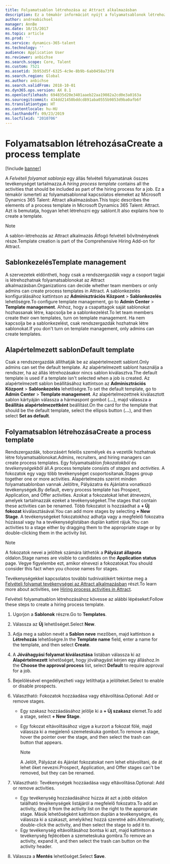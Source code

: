 ```yaml
---
title: Folyamatsablon létrehozása az Attract alkalmazásban
description: Ez a témakör információt nyújt a folyamatsablonok létrehozásáról az Attract alkalmazásban.
author: andreabichsel
manager: AnnBe
ms.date: 10/15/2017
ms.topic: article
ms.prod: ''
ms.service: dynamics-365-talent
ms.technology: ''
audience: Application User
ms.reviewer: anbichse
ms.search.scope: Core, Talent
ms.custom: 7521
ms.assetid: 3b953d5f-6325-4c9e-8b9b-6ab0458a73f8
ms.search.region: Global
ms.author: anbichse
ms.search.validFrom: 2018-10-01
ms.dyn365.ops.version: AX 8.1
ms.openlocfilehash: 694835d20e3401aaeb22aa19082a2cd0e3a0163a
ms.sourcegitcommit: 434dd21450bddcd891aba0555b9853d9ba0afb6f
ms.translationtype: HT
ms.contentlocale: hu-HU
ms.lasthandoff: 09/23/2019
ms.locfileid: "2010706"
---
```

# <a name="create-a-process-template"></a><span data-ttu-id="da76f-103">Folyamatsablon létrehozása</span><span class="sxs-lookup"><span data-stu-id="da76f-103">Create a process template</span></span>

[!include [banner](includes/banner.md)]

<span data-ttu-id="da76f-104">A *Felvételi folyamat sablonja* egy állás felvételi folyamatának összes tevékenységet tartalmazza.</span><span class="sxs-lookup"><span data-stu-id="da76f-104">A *hiring process template* contains all the activities that should be included as part of the hiring process for a job.</span></span> <span data-ttu-id="da76f-105">Ez a témakör ismerteti az folyamatsablonnal kapcsolatos elemeket az Microsoft Dynamics 365 Talent: Attract alkalmazásban.</span><span class="sxs-lookup"><span data-stu-id="da76f-105">This topic describes the elements of a process template in Microsoft Dynamics 365 Talent: Attract.</span></span> <span data-ttu-id="da76f-106">Azt is bemutatja, hogyan lehet létrehozni egy sablont.</span><span class="sxs-lookup"><span data-stu-id="da76f-106">It also explains how to create a template.</span></span>

> [!NOTE]
> <span data-ttu-id="da76f-107">A sablon-létrehozás az Attract alkalmazás Átfogó felvételi bővítményének része.</span><span class="sxs-lookup"><span data-stu-id="da76f-107">Template creation is part of the Comprehensive Hiring Add-on for Attract.</span></span>

## <a name="template-management"></a><span data-ttu-id="da76f-108">Sablonkezelés</span><span class="sxs-lookup"><span data-stu-id="da76f-108">Template management</span></span>

<span data-ttu-id="da76f-109">A szervezetek eldöntheti, hogy csak a rendszergazdák vagy a csoport tagjai is létrehozhatnak folyamatsablonokat az Attract alkalmazásban.</span><span class="sxs-lookup"><span data-stu-id="da76f-109">Organizations can decide whether team members or only admins can create process templates in Attract.</span></span> <span data-ttu-id="da76f-110">A sablonkezelés konfigurálásához kattintson az **Adminisztrációs Központ** \> **Sablonkezelés** lehetőségre.</span><span class="sxs-lookup"><span data-stu-id="da76f-110">To configure template management, go to **Admin Center** \> **Template management**.</span></span> <span data-ttu-id="da76f-111">Ahhoz, hogy a csapattagok saját sablonokat hozhassanak létre, kapcsolja be a sablonkezelést.</span><span class="sxs-lookup"><span data-stu-id="da76f-111">To let team members create their own templates, turn on template management.</span></span> <span data-ttu-id="da76f-112">Ha nem kapcsolja be a sablonkezelést, csak rendszergazdák hozhatnak létre sablonokat.</span><span class="sxs-lookup"><span data-stu-id="da76f-112">If you don't turn on template management, only admins can create templates.</span></span>

## <a name="default-template"></a><span data-ttu-id="da76f-113">Alapértelmezett sablon</span><span class="sxs-lookup"><span data-stu-id="da76f-113">Default template</span></span>

<span data-ttu-id="da76f-114">Csak a rendszergazdák állíthatják be az alapértelmezett sablont.</span><span class="sxs-lookup"><span data-stu-id="da76f-114">Only admins can set the default template.</span></span> <span data-ttu-id="da76f-115">Az alapértelmezett sablont használja a rendszer, ha az állás létrehozásakor nincs sablon kiválasztva.</span><span class="sxs-lookup"><span data-stu-id="da76f-115">The default template is used if a template isn't selected when a job is created.</span></span> <span data-ttu-id="da76f-116">Az alapértelmezett sablon beállításához kattintson az **Adminisztrációs Központ** \> **Sablonkezelés** lehetőségre.</span><span class="sxs-lookup"><span data-stu-id="da76f-116">To set the default template, go to **Admin Center** \> **Template management**.</span></span> <span data-ttu-id="da76f-117">Az alapértelmezettnek kiválasztott sablon kártyáján válassza a hármaspont gombot (**…**), majd válassza a **Beállítás alapértelmezettként** beállítást.</span><span class="sxs-lookup"><span data-stu-id="da76f-117">On the card for the template that should be the default template, select the ellipsis button (**...**), and then select **Set as default**.</span></span>

## <a name="create-a-process-template"></a><span data-ttu-id="da76f-118">Folyamatsablon létrehozása</span><span class="sxs-lookup"><span data-stu-id="da76f-118">Create a process template</span></span>

<span data-ttu-id="da76f-119">Rendszergazdák, toborzásért felelős személyek és a vezetők hozhatnak létre folyamatsablonokat.</span><span class="sxs-lookup"><span data-stu-id="da76f-119">Admins, recruiters, and hiring managers can create process templates.</span></span> <span data-ttu-id="da76f-120">Egy folyamatsablon *fokozatokból* és *tevékenységekből* áll.</span><span class="sxs-lookup"><span data-stu-id="da76f-120">A process template consists of *stages* and *activities*.</span></span> <span data-ttu-id="da76f-121">A fokozatok egy vagy több tevékenységet csoportosítanak.</span><span class="sxs-lookup"><span data-stu-id="da76f-121">Stages group together one or more activities.</span></span> <span data-ttu-id="da76f-122">Alapértelmezés szerint minden folyamatsablonban vannak Jelöltre, Pályázatra és Ajánlatra vonatkozó tevékenységek.</span><span class="sxs-lookup"><span data-stu-id="da76f-122">By default, every process template has Prospect, Application, and Offer activities.</span></span> <span data-ttu-id="da76f-123">Azokat a fokozatokat lehet átnevezni, amelyek tartalmazzák ezeket a tevékenységeket.</span><span class="sxs-lookup"><span data-stu-id="da76f-123">The stages that contain these activities can be renamed.</span></span> <span data-ttu-id="da76f-124">Több fokozatot is hozzáadhat a **+ Új fokozat** kiválasztásával.</span><span class="sxs-lookup"><span data-stu-id="da76f-124">You can add more stages by selecting **+ New Stage**.</span></span> <span data-ttu-id="da76f-125">A tevékenységeket fokozatokhoz adhatja vagy a megfelelő fokozatra húzással vagy ha a tevékenységlistában duplán kattint rájuk.</span><span class="sxs-lookup"><span data-stu-id="da76f-125">You can activities to a stage either by dragging them to the appropriate stage or by double-clicking them in the activity list.</span></span>

> [!NOTE]
> <span data-ttu-id="da76f-126">A fokozatok nevei a jelöltek számára láthetók a **Pályázat állapota** oldalon.</span><span class="sxs-lookup"><span data-stu-id="da76f-126">Stage names are visible to candidates on the **Application status** page.</span></span> <span data-ttu-id="da76f-127">Vegye figyelembe ezt, amikor elnevezi a fokozatokat.</span><span class="sxs-lookup"><span data-stu-id="da76f-127">You should consider this fact when you choose names for stages.</span></span>

<span data-ttu-id="da76f-128">Tevékenységekkel kapcsolatos további tudnivalókért tekintse meg a [Felvételi folyamat tevékenységei az Attract alkalmazásban](./activities-attract.md) részt.</span><span class="sxs-lookup"><span data-stu-id="da76f-128">To learn more about activities, see [Hiring process activities in Attract](./activities-attract.md).</span></span>

<span data-ttu-id="da76f-129">Felvételi folyamatsablon létrehozásához kövesse az alábbi lépéseket:</span><span class="sxs-lookup"><span data-stu-id="da76f-129">Follow these steps to create a hiring process template.</span></span>

1. <span data-ttu-id="da76f-130">Ugorjon a **Sablonok** részre.</span><span class="sxs-lookup"><span data-stu-id="da76f-130">Go to **Templates**.</span></span>
2. <span data-ttu-id="da76f-131">Válassza az **Új** lehetőséget.</span><span class="sxs-lookup"><span data-stu-id="da76f-131">Select **New**.</span></span>
3. <span data-ttu-id="da76f-132">Adja meg a sablon nevét a **Sablon neve** mezőben, majd kattintson a **Létrehozás** lehetőségre.</span><span class="sxs-lookup"><span data-stu-id="da76f-132">In the **Template name** field, enter a name for the template, and then select **Create**.</span></span>
4. <span data-ttu-id="da76f-133">A **Jóváhagyási folyamat kiválasztása** listában válassza ki az **Alapértelmezett** lehetőséget, hogy jóváhagyást kérjen egy álláshoz.</span><span class="sxs-lookup"><span data-stu-id="da76f-133">In the **Choose the approval process** list, select **Default** to require approval for a job.</span></span>
5. <span data-ttu-id="da76f-134">Bejelölésével engedélyezheti vagy letilthatja a jelölteket.</span><span class="sxs-lookup"><span data-stu-id="da76f-134">Select to enable or disable prospects.</span></span>
6. <span data-ttu-id="da76f-135">Választható: Fokozatok hozzáadása vagy eltávolítása.</span><span class="sxs-lookup"><span data-stu-id="da76f-135">Optional: Add or remove stages.</span></span>

    - <span data-ttu-id="da76f-136">Egy szakasz hozzáadásához jelölje ki a **+ Új szakasz** elemet.</span><span class="sxs-lookup"><span data-stu-id="da76f-136">To add a stage, select **+ New Stage**.</span></span>
    - <span data-ttu-id="da76f-137">Egy fokozat eltávolításához vigye a kurzort a fokozat fölé, majd válassza ki a megjelenő szemeteskuka gombot.</span><span class="sxs-lookup"><span data-stu-id="da76f-137">To remove a stage, hover the pointer over the stage, and then select the trash can button that appears.</span></span>

        > [!NOTE]
        > <span data-ttu-id="da76f-138">A Jelölt, Pályázat és Ajánlat fokozatokat nem lehet eltávolítani, de át lehet őket nevezni.</span><span class="sxs-lookup"><span data-stu-id="da76f-138">Prospect, Application, and Offer stages can't be removed, but they can be renamed.</span></span>

7. <span data-ttu-id="da76f-139">Választható: Tevékenységek hozzáadása vagy eltávolítása.</span><span class="sxs-lookup"><span data-stu-id="da76f-139">Optional: Add or remove activities.</span></span>

    - <span data-ttu-id="da76f-140">Egy tevékenység hozzáadásához húzza át azt a jobb oldalon található tevékenységek listájáról a megfelelő fokozatra.</span><span class="sxs-lookup"><span data-stu-id="da76f-140">To add an activity, drag it from the activity list on the right to the appropriate stage.</span></span> <span data-ttu-id="da76f-141">Másik lehetőségként kattintson duplán a tevékenységre, és válassza ki a szakaszt, amelyikhez hozzá szeretné adni.</span><span class="sxs-lookup"><span data-stu-id="da76f-141">Alternatively, double-click the activity, and then select the stage to add it to.</span></span>
    - <span data-ttu-id="da76f-142">Egy tevékenység eltávolításához bontsa ki azt, majd kattintson a tevékenység fejlécében a szemeteskuka gombra.</span><span class="sxs-lookup"><span data-stu-id="da76f-142">To remove an activity, expand it, and then select the trash can button on the activity header.</span></span>

8. <span data-ttu-id="da76f-143">Válassza a **Mentés** lehetőséget.</span><span class="sxs-lookup"><span data-stu-id="da76f-143">Select **Save**.</span></span>
